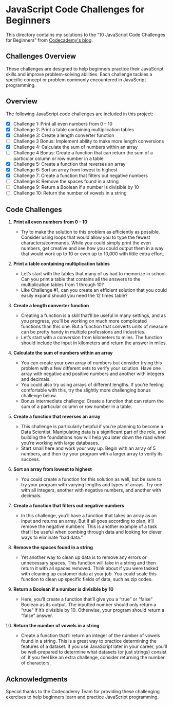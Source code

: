 # JavaScript Code Challenges for Beginners

This directory contains my solutions to the "10 JavaScript Code Challenges for Beginners" from [Codecademy's blog](https://www.codecademy.com/resources/blog/10-javascript-code-challenges-for-beginners/).

## Challenges Overview

These challenges are designed to help beginners practice their JavaScript skills and improve problem-solving abilities. Each challenge tackles a specific concept or problem commonly encountered in JavaScript programming.

## Overview
The following JavaScript code challenges are included in this project:

- [x] Challenge 1: Print all even numbers from 0 – 10
- [x] Challenge 2: Print a table containing multiplication tables
- [x] Challenge 3: Create a length converter function
- [ ] Challenge 3 Bonus: Implement ability to make more length conversions
- [x] Challenge 4: Calculate the sum of numbers within an array
- [ ] Challenge 4 Bonus: Create a function that can return the sum of a particular column or row number in a table
- [x] Challenge 5: Create a function that reverses an array
- [x] Challenge 6: Sort an array from lowest to highest
- [x] Challenge 7: Create a function that filters out negative numbers
- [ ] Challenge 8: Remove the spaces found in a string
- [ ] Challenge 9: Return a Boolean if a number is divisible by 10
- [ ] Challenge 10: Return the number of vowels in a string

## Code Challenges

1. **Print all even numbers from 0 – 10**
   - Try to make the solution to this problem as efficiently as possible. Consider using loops that would allow you to type the fewest characters/commands. While you could simply print the even numbers, get creative and see how you could output them in a way that would work up to 10 or even up to 10,000 with little extra effort.

2. **Print a table containing multiplication tables**
   - Let’s start with the tables that many of us had to memorize in school. Can you print a table that contains all the answers to the multiplication tables from 1 through 10?
   - Like Challenge #1, can you create an efficient solution that you could easily expand should you need the 12 times table?

3. **Create a length converter function**
   - Creating a function is a skill that’ll be useful in many settings, and as you progress, you’ll be working on much more complicated functions than this one. But a function that converts units of measure can be pretty handy in multiple professions and industries.
   - Let’s start with a conversion from kilometers to miles. The function should include the input in kilometers and return the answer in miles.

4. **Calculate the sum of numbers within an array**
   - You can create your own array of numbers but consider trying this problem with a few different sets to verify your solution. Have one array with negative and positive numbers and another with integers and decimals.
   - You could also try using arrays of different lengths. If you’re feeling comfortable with this, try the slightly more challenging bonus challenge below.
   - Bonus intermediate challenge: Create a function that can return the sum of a particular column or row number in a table.

5. **Create a function that reverses an array**
   - This challenge is particularly helpful if you’re planning to become a Data Scientist. Manipulating data is a significant part of the role, and building the foundations now will help you later down the road when you’re working with large databases.
   - Start small here and work your way up. Begin with an array of 5 numbers, and then try your program with a larger array to verify its success.

6. **Sort an array from lowest to highest**
   - You could create a function for this solution as well, but be sure to try your program with varying lengths and types of arrays. Try one with all integers, another with negative numbers, and another with decimals.

7. **Create a function that filters out negative numbers**
   - In this challenge, you’ll have a function that takes an array as an input and returns an array. But if all goes according to plan, it’ll remove the negative numbers. This is another example of a task that’ll be useful when combing through data and looking for clever ways to eliminate “bad data.”

8. **Remove the spaces found in a string**
   - Yet another way to clean up data is to remove any errors or unnecessary spaces. This function will take in a string and then return it with all spaces removed. Think about if you were tasked with cleaning up customer data at your job. You could scale this function to clean up specific fields of data, such as zip codes.

9. **Return a Boolean if a number is divisible by 10**
   - Here, you’ll create a function that’ll give you a “true” or “false” Boolean as its output. The inputted number should only return a “true” if it’s divisible by 10. Otherwise, your program should return a “false” answer.

10. **Return the number of vowels in a string**
    - Create a function that’ll return an integer of the number of vowels found in a string. This is a great way to practice determining the features of a dataset. If you use JavaScript later in your career, you’ll be well-prepared to determine what datasets (or just strings) consist of. If you feel like an extra challenge, consider returning the number of characters.

## Acknowledgments

Special thanks to the Codecademy Team for providing these challenging exercises to help beginners learn and practice JavaScript programming.
